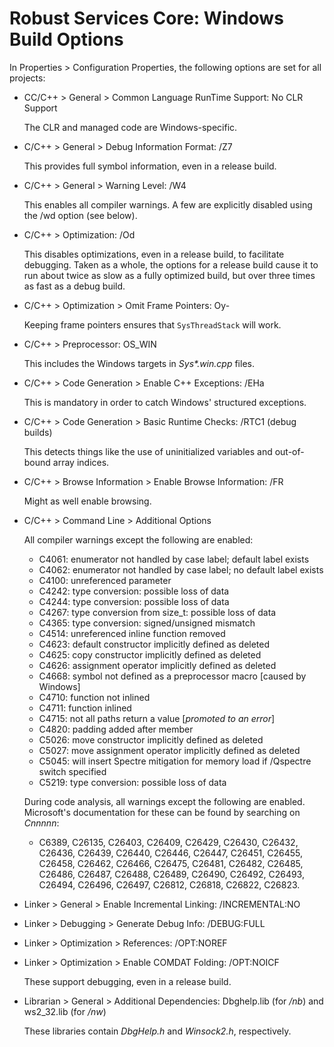 ﻿# Robust Services Core: Windows Build Options

In Properties > Configuration Properties, the following options are set
for all projects:

- CC/C++ > General > Common Language RunTime Support: No CLR Support

  The CLR and managed code are Windows-specific.
  
- C/C++ > General > Debug Information Format: /Z7

  This provides full symbol information, even in a release build.
  
- C/C++ > General > Warning Level: /W4

  This enables all compiler warnings.  A few are explicitly disabled using
  the /wd option (see below).
  
- C/C++ > Optimization: /Od

  This disables optimizations, even in a release build, to facilitate
  debugging. Taken as a whole, the options for a release build cause it
  to run about twice as slow as a fully optimized build, but over three
  times as fast as a debug build.
  
- C/C++ > Optimization > Omit Frame Pointers: Oy-

  Keeping frame pointers ensures that `SysThreadStack` will work.

- C/C++ > Preprocessor: OS_WIN

  This includes the Windows targets in *Sys\*.win.cpp* files.
  
- C/C++ > Code Generation > Enable C++ Exceptions: /EHa

  This is mandatory in order to catch Windows' structured exceptions.
  
- C/C++ > Code Generation > Basic Runtime Checks: /RTC1 (debug builds)

  This detects things like the use of uninitialized variables and out-of-bound array indices.
  
- C/C++ > Browse Information > Enable Browse Information: /FR

  Might as well enable browsing.
  
- C/C++ > Command Line > Additional Options

  All compiler warnings except the following are enabled:
  - C4061: enumerator not handled by case label; default label exists
  - C4062: enumerator not handled by case label; no default label exists
  - C4100: unreferenced parameter
  - C4242: type conversion: possible loss of data
  - C4244: type conversion: possible loss of data
  - C4267: type conversion from size_t: possible loss of data
  - C4365: type conversion: signed/unsigned mismatch
  - C4514: unreferenced inline function removed
  - C4623: default constructor implicitly defined as deleted
  - C4625: copy constructor implicitly defined as deleted
  - C4626: assignment operator implicitly defined as deleted
  - C4668: symbol not defined as a preprocessor macro [caused by Windows]
  - C4710: function not inlined
  - C4711: function inlined
  - C4715: not all paths return a value [_promoted to an error_]
  - C4820: padding added after member
  - C5026: move constructor implicitly defined as deleted
  - C5027: move assignment operator implicitly defined as deleted
  - C5045: will insert Spectre mitigation for memory load if /Qspectre switch specified
  - C5219: type conversion: possible loss of data

  During code analysis, all warnings except the following are enabled.
  Microsoft's documentation for these can be found by searching on
  _Cnnnnn_:
  - C6389, C26135, C26403, C26409, C26429, C26430, C26432, C26436,
    C26439, C26440, C26446, C26447, C26451, C26455, C26458, C26462,
    C26466, C26475, C26481, C26482, C26485, C26486, C26487, C26488,
    C26489, C26490, C26492, C26493, C26494, C26496, C26497, C26812,
    C26818, C26822, C26823.

- Linker > General > Enable Incremental Linking: /INCREMENTAL:NO
- Linker > Debugging > Generate Debug Info: /DEBUG:FULL
- Linker > Optimization > References: /OPT:NOREF
- Linker > Optimization > Enable COMDAT Folding: /OPT:NOICF

  These support debugging, even in a release build.
  
- Librarian > General > Additional Dependencies: Dbghelp.lib (for */nb*) and ws2_32.lib (for */nw*)
    
  These libraries contain *DbgHelp.h* and *Winsock2.h*, respectively.
